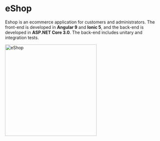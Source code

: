 # eShop
Eshop is an ecommerce application for customers and administrators.
The front-end is developed in **Angular 9** and **Ionic 5**, and the back-end is developed in **ASP.NET Core 3.0**. The back-end includes unitary and integration tests.
<p>
<img src="https://user-images.githubusercontent.com/53798204/93259999-02621880-f7a1-11ea-8d55-a3df61823bf4.png" width="300" title="eShop">
</p>
